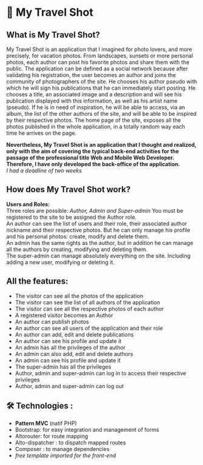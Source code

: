 # 📸 My Travel Shot

## What is My Travel Shot?

My Travel Shot is an application that I imagined for photo lovers, and more precisely, for vacation photos. From landscapes, sunsets or more personal photos, each author can post his favorite photos and share them with the public.
The application can be defined as a social network because after validating his registration, the user becomes an author and joins the community of photographers of the site. He chooses his author pseudo with which he will sign his publications that he can immediately start posting. He chooses a title, an associated image and a description and will see his publication displayed with this information, as well as his artist name (pseudo).
If he is in need of inspiration, he will be able to access, via an album, the list of the other authors of the site, and will be able to be inspired by their respective photos.
The home page of the site, exposes all the photos published in the whole application, in a totally random way each time he arrives on the page.  

__Nevertheless, My Travel Shot is an application that I thought and realized, only with the aim of covering the typical back-end activities for the passage of the professional title Web and Mobile Web Developer.
Therefore, I have only developed the back-office of the application.__  
_I had a deadline of two weeks_  


## How does My Travel Shot work?  

__Users and Roles:__  
Three roles are possible: _Author, Admin and Super-admin_
You must be registered to the site to be assigned the Author role.  
An author can see the list of users and their role, their associated author nickname and their respective photos. But he can only manage his profile and his personal photos: create, modify and delete them.  
An admin has the same rights as the author, but in addition he can manage all the authors by creating, modifying and deleting them.  
The super-admin can manage absolutely everything on the site. Including adding a new user, modifying or deleting it.

## All the features:
- The visitor can see all the photos of the application
- The visitor can see the list of all authors of the application
- The visitor can see all the respective photos of each author
- A registered visitor becomes an Author
- An author can publish photos
- An author can see all users of the application and their role
- An author can add, edit and delete publications
- An author can see his profile and update it
- An admin has all the privileges of the author
- An admin can also add, edit and delete authors
- An admin can see his profile and update it
- The super-admin has all the privileges
- Author, admin and super-admin can log in to access their
respective privileges
- Author, admin and super-admin can log out

## 🛠 Technologies :
- **Pattern MVC** (natif PHP)
- Bootstrap: for easy integration and management of forms 
- Altorouter: for route mapping
- Alto-dispatcher : to dispatch mapped routes
- Composer : to manage dependencies
- _free template imported for the front-end_
